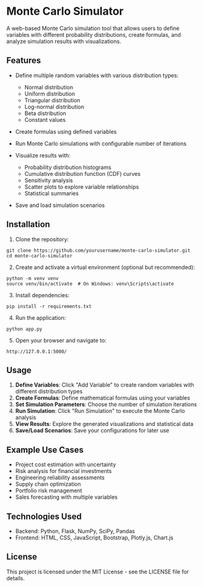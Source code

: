 # Monte Carlo Simulator

A web-based Monte Carlo simulation tool that allows users to define variables with different probability distributions, create formulas, and analyze simulation results with visualizations.

## Features

- Define multiple random variables with various distribution types:
  - Normal distribution
  - Uniform distribution
  - Triangular distribution
  - Log-normal distribution
  - Beta distribution
  - Constant values
  
- Create formulas using defined variables
- Run Monte Carlo simulations with configurable number of iterations
- Visualize results with:
  - Probability distribution histograms
  - Cumulative distribution function (CDF) curves
  - Sensitivity analysis
  - Scatter plots to explore variable relationships
  - Statistical summaries
  
- Save and load simulation scenarios

## Installation

1. Clone the repository:
```
git clone https://github.com/yourusername/monte-carlo-simulator.git
cd monte-carlo-simulator
```

2. Create and activate a virtual environment (optional but recommended):
```
python -m venv venv
source venv/bin/activate  # On Windows: venv\Scripts\activate
```

3. Install dependencies:
```
pip install -r requirements.txt
```

4. Run the application:
```
python app.py
```

5. Open your browser and navigate to:
```
http://127.0.0.1:5000/
```

## Usage

1. **Define Variables**: Click "Add Variable" to create random variables with different distribution types
2. **Create Formulas**: Define mathematical formulas using your variables
3. **Set Simulation Parameters**: Choose the number of simulation iterations
4. **Run Simulation**: Click "Run Simulation" to execute the Monte Carlo analysis
5. **View Results**: Explore the generated visualizations and statistical data
6. **Save/Load Scenarios**: Save your configurations for later use

## Example Use Cases

- Project cost estimation with uncertainty
- Risk analysis for financial investments
- Engineering reliability assessments
- Supply chain optimization
- Portfolio risk management
- Sales forecasting with multiple variables

## Technologies Used

- Backend: Python, Flask, NumPy, SciPy, Pandas
- Frontend: HTML, CSS, JavaScript, Bootstrap, Plotly.js, Chart.js

## License

This project is licensed under the MIT License - see the LICENSE file for details.